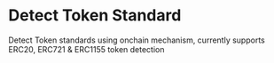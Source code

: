 # Detect Token Standard
Detect Token standards using onchain mechanism, currently supports ERC20, ERC721 &amp; ERC1155 token detection

